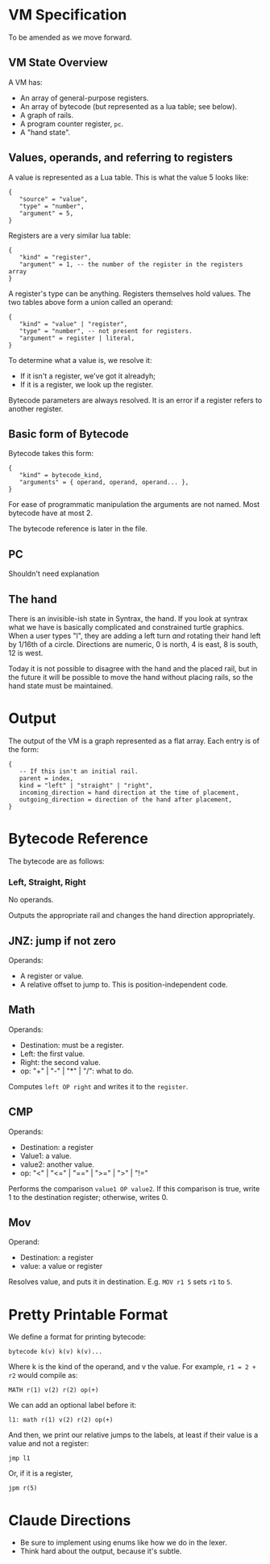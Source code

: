 # VM Specification

To be amended as we move forward.

## VM State Overview

A VM has:

- An array of general-purpose registers.
- An array of bytecode (but represented as a lua table; see below).
- A graph of rails.
- A program counter register, `pc`.
- A "hand state".

## Values, operands,  and referring to registers

A value is represented as a Lua table. This is what the value 5 looks like:

```
{
   "source" = "value",
   "type" = "number",
   "argument" = 5,
}
```

Registers are a very similar lua table:

```
{
   "kind" = "register",
   "argument" = 1, -- the number of the register in the registers array
}
```

A register's type can be anything.  Registers themselves hold values.  The two tables above form a union called an
operand:

```
{
   "kind" = "value" | "register",
   "type" = "number", -- not present for registers.
   "argument" = register | literal,
}
```

To determine what a value is, we resolve it:

- If it isn't a register, we've got it alreadyh;
- If it is a register, we look up the register.

Bytecode parameters are always resolved.  It is an error if a register refers to another register.

## Basic form of Bytecode

Bytecode takes this form:

```
{
   "kind" = bytecode_kind,
   "arguments" = { operand, operand, operand... },
}
```

For ease of programmatic manipulation the arguments are not named. Most bytecode have at most 2.

The bytecode reference is later in the file.

## PC

Shouldn't need explanation

## The hand

There is an invisible-ish state in Syntrax, the hand.  If you look at syntrax what we have is basically complicated and
constrained turtle graphics.  When a user types "l", they are adding a left turn *and* rotating their hand left by
1/16th of a circle.  Directions are numeric, 0 is north, 4 is east, 8 is south, 12 is west.

Today it is not possible to disagree with the hand and the placed rail, but in the future it will be possible to move
the hand without placing rails, so the hand state must be maintained.

# Output

The output of the VM is a graph represented as a flat array.  Each entry is of the form:

```
{
   -- If this isn't an initial rail.
   parent = index,
   kind = "left" | "straight" | "right",
   incoming_direction = hand direction at the time of placement,
   outgoing_direction = direction of the hand after placement,
}
```

# Bytecode Reference

The bytecode are as follows:

### Left, Straight, Right

No operands.

Outputs the appropriate rail and changes the hand direction appropriately.

## JNZ: jump if not zero

Operands:

- A register or value.
- A relative offset to jump to.  This is position-independent code.

## Math

Operands:

- Destination: must be a register.
- Left: the first value.
- Right: the second value.
- op: "+" | "-" | "*" | "/": what to do.

Computes `left OP right` and writes it to the `register`.

## CMP

Operands:

- Destination: a register
- Value1: a value.
- value2: another value.
- op: "<" | "<=" | "==" | ">=" | ">" | "!="

Performs the comparison `value1 OP value2`.  If this comparison is true, write 1 to the destination register;
otherwise, writes 0.

## Mov

Operand:

- Destination: a register
- value: a value or register

Resolves value, and puts it in destination.  E.g. `MOV r1 5` sets `r1` to `5`.

# Pretty Printable Format

We define a format for printing bytecode:

```
bytecode k(v) k(v) k(v)...
```

Where k is the kind of the operand, and v the value. For example, `r1 = 2 + r2` would compile as:

```
MATH r(1) v(2) r(2) op(+)
```

We can add an optional label before it:

```
l1: math r(1) v(2) r(2) op(+)
```

And then, we print our relative jumps to the labels, at least if their value is a value and not a register:

```
jmp l1
```

Or, if it is a register,

```
jpm r(5)
```

# Claude Directions

- Be sure to implement using enums like how we do in the lexer.
- Think hard about the output, because it's subtle.
